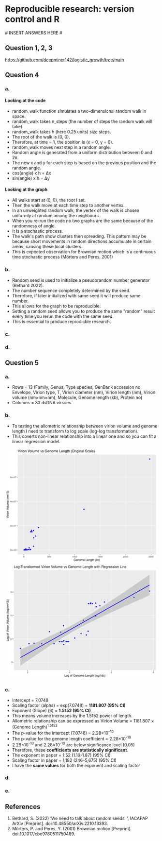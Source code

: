 # Reproducible research: version control and R

\# INSERT ANSWERS HERE #
## Question 1, 2, 3
https://github.com/deepminer142/logistic_growth/tree/main

## Question 4
### a. 
#### Looking at the code
- random_walk function simulates a two-dimensional random walk in space. 
- random_walk takes n_steps (the number of steps the random walk will take).
- random_walk takes h (here 0.25 units) size steps.
- The root of the walk is (0, 0).
- Therefore, at time = 1, the position is (x = 0, y = 0).
- random_walk moves next step in a random angle.
- Random angle is generated from a uniform distribution between 0 and 2π.
- The new x and y for each step is based on the previous position and the random angle.
- cos(angle) x h = Δx
- sin(angle) x h = Δy

#### Looking at the graph
- All walks start at (0, 0), the root I set.
- Then the walk move at each time step to another vertex.
- In an unweighted random walk, the vertex of the walk is chosen uniformly at random among the neighbours.
- When you re-run the code no two graphs are the same because of the randomness of angle.
- It is a stochastic process.
- The walk's path show clusters then spreading. This pattern may be because short movements in random directions accumulate in certain areas, causing these local clusters.
- This is expected observation for Brownian motion which is a continuous time stochastic process (Mörters and Peres, 2001)



### b. 
- Random seed is used to initialize a pseudorandom number generator (Bethard 2022).
- The number sequence completely determined by the seed.
- Therefore, if later initialized with same seed it will produce same number.
- This allows for the graph to be reproducible.
- Setting a random seed allows you to produce the same "random" result every time you rerun the code with the same seed.
- This is essential to produce reprodicble research.

### c. 
### d. 

## Question 5
### a. 
- Rows = 13 (Family, Genus, Type species, GenBank accession no, Envelope, Virion type, T, Virion diameter (nm), Virion length (nm), Virion volume (nm×nm×nm), Molecule, Genome length (kb), Protein no)
- Columns = 33  dsDNA virsues

### b. 
- To testing the allometric relationship between virion volume and genome length I need to transform to log scale (log-log transformation).
- This coverts non-linear relationship into a linear one and so you can fit a linear regression model.

![Original data from (Cui et al 2014)](virion_volume_vs_genome_length.png)
![Transformed data from (Cui et al 2014) fitted with a regression line](log_transformed_virion_volume_vs_genome_length_with_regression.png)

### c. 
- Intercept = 7.0748
- Scaling factor (alpha) = exp(7.0748) = **1181.807 (95% CI)**
- Exponent (Slope) (β) = **1.5152 (95% CI)**
- This means volume increases by the 1.5152 power of length.
- Allometric relationship can be expressed as Virion Volume = 1181.807 × (Genome Length)<sup>1.5152</sup>
- The p-value for the intercept (7.0748) = 2.28×10<sup>-10</sup>
- The p-value for the genome length coefficient = 2.28×10<sup>-10</sup>
- 2.28×10<sup>-10</sup> and 2.28×10<sup>-10</sup> are below significance level (0.05)
- Therefore, these **coefficients are statistically significant**.
- The exponent in paper = 1.52 (1.16-1.87) (95% CI)
- Scaling factor in paper = 1,182 (246–5,675) (95% CI)
- I have the **same values** for both the exponent and scaling factor

### d.
### e.

## References 
1. Bethard, S. (2022) ‘We need to talk about random seeds  ’, IACAPAP ArXiv [Preprint]. doi:10.48550/arXiv.2210.13393.
2. Mörters, P. and Peres, Y. (2001) Brownian motion [Preprint]. doi:10.1017/cbo9780511750489. 
